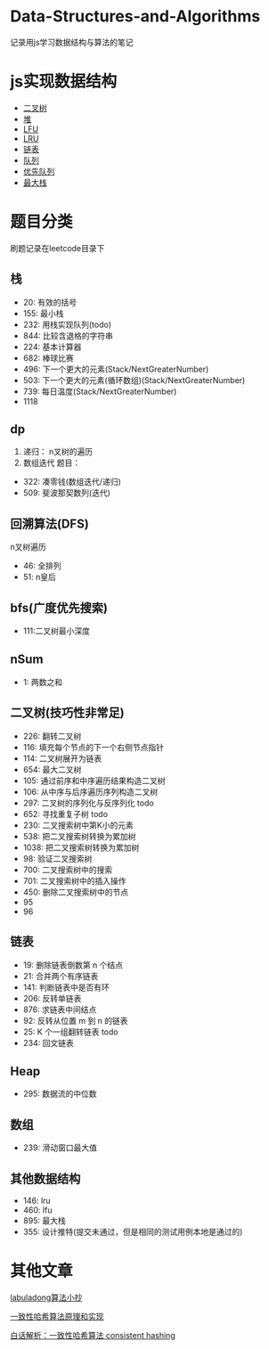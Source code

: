 # Data-Structures-and-Algorithms
记录用js学习数据结构与算法的笔记

# js实现数据结构
* [二叉树](https://github.com/jiulanrensan/Data-Structures-and-Algorithms/tree/main/data_structure/BinaryTree)
* [堆](https://github.com/jiulanrensan/Data-Structures-and-Algorithms/tree/main/data_structure/Heap)
* [LFU](https://github.com/jiulanrensan/Data-Structures-and-Algorithms/tree/main/data_structure/LFU)
* [LRU](https://github.com/jiulanrensan/Data-Structures-and-Algorithms/tree/main/data_structure/LRU)
* [链表](https://github.com/jiulanrensan/Data-Structures-and-Algorithms/tree/main/data_structure/LinkedList)
* [队列](https://github.com/jiulanrensan/Data-Structures-and-Algorithms/tree/main/data_structure/Queue)
* [优先队列](https://github.com/jiulanrensan/Data-Structures-and-Algorithms/tree/main/data_structure/PriorityQueue)
* [最大栈](https://github.com/jiulanrensan/Data-Structures-and-Algorithms/tree/main/data_structure/MaximumFrequencyStack)

# 题目分类
刷题记录在leetcode目录下
## 栈
* 20: 有效的括号
* 155: 最小栈
* 232: 用栈实现队列(todo)
* 844: 比较含退格的字符串
* 224: 基本计算器
* 682: 棒球比赛
* 496: 下一个更大的元素(Stack/NextGreaterNumber)
* 503: 下一个更大的元素(循环数组)(Stack/NextGreaterNumber)
* 739: 每日温度(Stack/NextGreaterNumber)
* 1118

## dp
1. 递归： n叉树的遍历
2. 数组迭代
题目：
* 322: 凑零钱(数组迭代/递归)
* 509: 斐波那契数列(迭代)


## 回溯算法(DFS)
n叉树遍历
* 46: 全排列
* 51: n皇后

## bfs(广度优先搜索)
* 111:二叉树最小深度

## nSum
* 1: 两数之和


## 二叉树(技巧性非常足)
* 226: 翻转二叉树
* 116: 填充每个节点的下一个右侧节点指针
* 114: 二叉树展开为链表
* 654: 最大二叉树
* 105: 通过前序和中序遍历结果构造二叉树
* 106: 从中序与后序遍历序列构造二叉树
* 297: 二叉树的序列化与反序列化 todo
* 652: 寻找重复子树 todo
* 230: 二叉搜索树中第K小的元素
* 538: 把二叉搜索树转换为累加树
* 1038: 把二叉搜索树转换为累加树
* 98: 验证二叉搜索树
* 700: 二叉搜索树中的搜索
* 701: 二叉搜索树中的插入操作
* 450: 删除二叉搜索树中的节点
* 95
* 96

## 链表
* 19: 删除链表倒数第 n 个结点
* 21: 合并两个有序链表
* 141: 判断链表中是否有环
* 206: 反转单链表
* 876: 求链表中间结点
* 92: 反转从位置 m 到 n 的链表
* 25: K 个一组翻转链表 todo
* 234: 回文链表

## Heap
* 295: 数据流的中位数

## 数组
* 239: 滑动窗口最大值

## 其他数据结构
* 146: lru
* 460: lfu
* 895: 最大栈
* 355: 设计推特(提交未通过，但是相同的测试用例本地是通过的)

# 其他文章
[labuladong算法小抄](https://labuladong.github.io/algo/2/)

[一致性哈希算法原理和实现](https://www.jianshu.com/p/92588bbe8a22)

[白话解析：一致性哈希算法 consistent hashing](http://www.zsythink.net/archives/1182)